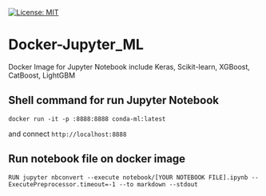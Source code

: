 [![License: MIT](https://img.shields.io/badge/license-MIT-blue.svg?style=flat)](https://github.com/DevStarSJ/Docker-Jupyter_ML/blob/master/LICENSE)

# Docker-Jupyter_ML
Docker Image for Jupyter Notebook include Keras, Scikit-learn, XGBoost, CatBoost, LightGBM


## Shell command for run Jupyter Notebook
```shell
docker run -it -p :8888:8888 conda-ml:latest
```

and connect `http://localhost:8888`

## Run notebook file on docker image
```docker
RUN jupyter nbconvert --execute notebook/[YOUR NOTEBOOK FILE].ipynb --ExecutePreprocessor.timeout=-1 --to markdown --stdout
```